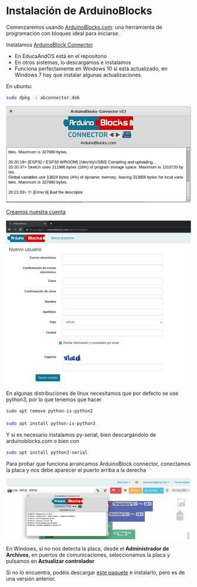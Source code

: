 # Instalación de ArduinoBlocks

Comenzaremos usando [ArduinoBlocks.com](http://www.arduinoblocks.com): una herramienta de programación con bloques ideal para iniciarse.

Instalamos [ArduinoBlock Connector](http://www.arduinoblocks.com/web/site/abconnector5)

* En EducaAndOS está en el repositorio
* En otros sistemas, lo descargamos  e instalamos
* Funciona perfectamente en Windows 10 si está actualizado, en Windows 7 hay que instalar algunas actualizaciones.

En ubuntu:

```sh
sudo dpkg -i abconnector.deb
```

![](./images/ArduinoBlockConnector.png)

[Creamos nuestra cuenta](http://www.arduinoblocks.com/web/site/register)

![](./images/ArduinoBlocks_registro.png)

En algunas distribuciones de linux necesitamos que por defecto se use python3, por lo que tenemos que hacer

```sh
sudo apt remove python-is-python2

sudo apt install python-is-python3
```

Y si es necesario instalamos py-serial, bien descargándolo de arduinoblocks.com o bien con

```sh
sudo apt install python3-serial
```

Para probar que funciona arrancamos ArduinoBlock connector, conectamos la placa y nos debe aparecer el puerto arriba a la derecha

![](./images/subirProgramaArduinoBlocks.png)

En Windows, si no nos detecta la placa, desde el **Administrador de Archivos**, en puertos de comunicaciones, seleccionamos la placa y pulsamos en **Actualizar controlador**

Si no lo encuentra, podéis descargar [este paquete](https://github.com/javacasm/CursoIOTCo/raw/main/ch341ser_win.zip) e instalarlo, pero es de una versión anterior.


